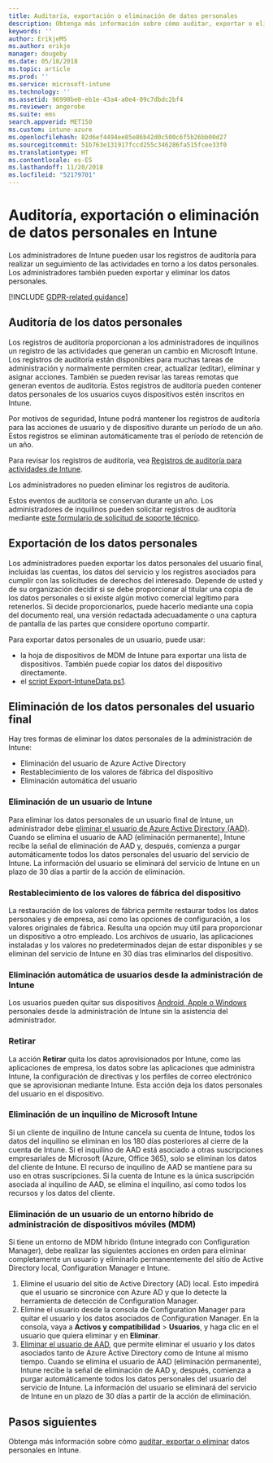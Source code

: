 ```yaml
---
title: Auditoría, exportación o eliminación de datos personales
description: Obtenga más información sobre cómo auditar, exportar o eliminar datos personales.
keywords: ''
author: ErikjeMS
ms.author: erikje
manager: dougeby
ms.date: 05/18/2018
ms.topic: article
ms.prod: ''
ms.service: microsoft-intune
ms.technology: ''
ms.assetid: 96990be0-eb1e-43a4-a0e4-09c7dbdc2bf4
ms.reviewer: angerobe
ms.suite: ems
search.appverid: MET150
ms.custom: intune-azure
ms.openlocfilehash: 82d6ef4494ee85e86b42d0c500c6f5b26bb00d27
ms.sourcegitcommit: 51b763e131917fccd255c346286fa515fcee33f0
ms.translationtype: HT
ms.contentlocale: es-ES
ms.lasthandoff: 11/20/2018
ms.locfileid: "52179701"
---
```

# <a name="audit-export-or-delete-personal-data-in-intune"></a>Auditoría, exportación o eliminación de datos personales en Intune

Los administradores de Intune pueden usar los registros de auditoría para realizar un seguimiento de las actividades en torno a los datos personales. Los administradores también pueden exportar y eliminar los datos personales.

[!INCLUDE [GDPR-related guidance](./includes/gdpr-intro-sentence.md)]

## <a name="audit-personal-data"></a>Auditoría de los datos personales

Los registros de auditoría proporcionan a los administradores de inquilinos un registro de las actividades que generan un cambio en Microsoft Intune. Los registros de auditoría están disponibles para muchas tareas de administración y normalmente permiten crear, actualizar (editar), eliminar y asignar acciones. También se pueden revisar las tareas remotas que generan eventos de auditoría. Estos registros de auditoría pueden contener datos personales de los usuarios cuyos dispositivos estén inscritos en Intune.  

Por motivos de seguridad, Intune podrá mantener los registros de auditoría para las acciones de usuario y de dispositivo durante un período de un año. Estos registros se eliminan automáticamente tras el período de retención de un año.

Para revisar los registros de auditoría, vea [Registros de auditoría para actividades de Intune](monitor-audit-logs.md). 

Los administradores no pueden eliminar los registros de auditoría.

Estos eventos de auditoría se conservan durante un año. Los administradores de inquilinos pueden solicitar registros de auditoría mediante [este formulario de solicitud de soporte técnico](https://privacy.microsoft.com/en-US/privacy-questions?).

## <a name="export-personal-data"></a>Exportación de los datos personales

Los administradores pueden exportar los datos personales del usuario final, incluidas las cuentas, los datos del servicio y los registros asociados para cumplir con las solicitudes de derechos del interesado. Depende de usted y de su organización decidir si se debe proporcionar al titular una copia de los datos personales o si existe algún motivo comercial legítimo para retenerlos. Si decide proporcionarlos, puede hacerlo mediante una copia del documento real, una versión redactada adecuadamente o una captura de pantalla de las partes que considere oportuno compartir.

Para exportar datos personales de un usuario, puede usar: 
- la hoja de dispositivos de MDM de Intune para exportar una lista de dispositivos. También puede copiar los datos del dispositivo directamente.
- el [script Export-IntuneData.ps1](https://aka.ms/intunedataexport).

## <a name="delete-end-user-personal-data"></a>Eliminación de los datos personales del usuario final

Hay tres formas de eliminar los datos personales de la administración de Intune:
- Eliminación del usuario de Azure Active Directory
- Restablecimiento de los valores de fábrica del dispositivo
- Eliminación automática del usuario

### <a name="delete-a-user-from-intune"></a>Eliminación de un usuario de Intune

Para eliminar los datos personales de un usuario final de Intune, un administrador debe [eliminar el usuario de Azure Active Directory (AAD)](https://docs.microsoft.com/azure/active-directory/add-users-azure-active-directory.md#delete-users-from-azure-ad). Cuando se elimina el usuario de AAD (eliminación permanente), Intune recibe la señal de eliminación de AAD y, después, comienza a purgar automáticamente todos los datos personales del usuario del servicio de Intune. La información del usuario se eliminará del servicio de Intune en un plazo de 30 días a partir de la acción de eliminación.

### <a name="reset-device-to-factory-settings"></a>Restablecimiento de los valores de fábrica del dispositivo
La restauración de los valores de fábrica permite restaurar todos los datos personales y de empresa, así como las opciones de configuración, a los valores originales de fábrica. Resulta una opción muy útil para proporcionar un dispositivo a otro empleado. Los archivos de usuario, las aplicaciones instaladas y los valores no predeterminados dejan de estar disponibles y se eliminan del servicio de Intune en 30 días tras eliminarlos del dispositivo.

### <a name="user-self-removal-from-intune-management"></a>Eliminación automática de usuarios desde la administración de Intune
Los usuarios pueden quitar sus dispositivos [Android, Apple o Windows](https://docs.microsoft.com/intune-user-help/unenroll-your-device-from-intune-android.md) personales desde la administración de Intune sin la asistencia del administrador.   

### <a name="retire"></a>Retirar
La acción **Retirar** quita los datos aprovisionados por Intune, como las aplicaciones de empresa, los datos sobre las aplicaciones que administra Intune, la configuración de directivas y los perfiles de correo electrónico que se aprovisionan mediante Intune. Esta acción deja los datos personales del usuario en el dispositivo.

### <a name="delete-a-tenant-from-microsoft-intune"></a>Eliminación de un inquilino de Microsoft Intune

Si un cliente de inquilino de Intune cancela su cuenta de Intune, todos los datos del inquilino se eliminan en los 180 días posteriores al cierre de la cuenta de Intune. Si el inquilino de AAD está asociado a otras suscripciones empresariales de Microsoft (Azure, Office 365), solo se eliminan los datos del cliente de Intune. El recurso de inquilino de AAD se mantiene para su uso en otras suscripciones. Si la cuenta de Intune es la única suscripción asociada al inquilino de AAD, se elimina el inquilino, así como todos los recursos y los datos del cliente.

### <a name="delete-a-user-in-a-hybrid-mobile-device-management-mdm-environment"></a>Eliminación de un usuario de un entorno híbrido de administración de dispositivos móviles (MDM)
Si tiene un entorno de MDM híbrido (Intune integrado con Configuration Manager), debe realizar las siguientes acciones en orden para eliminar completamente un usuario y eliminarlo permanentemente del sitio de Active Directory local, Configuration Manager e Intune.

1. Elimine el usuario del sitio de Active Directory (AD) local. Esto impedirá que el usuario se sincronice con Azure AD y que lo detecte la herramienta de detección de Configuration Manager. 
2. Elimine el usuario desde la consola de Configuration Manager para quitar el usuario y los datos asociados de Configuration Manager. En la consola, vaya a **Activos y compatibilidad** > **Usuarios**, y haga clic en el usuario que quiera eliminar y en **Eliminar**.
3. [Eliminar el usuario de AAD](https://docs.microsoft.com/azure/active-directory/add-users-azure-active-directory.md#delete-users-from-azure-ad), que permite eliminar el usuario y los datos asociados tanto de Azure Active Directory como de Intune al mismo tiempo. Cuando se elimina el usuario de AAD (eliminación permanente), Intune recibe la señal de eliminación de AAD y, después, comienza a purgar automáticamente todos los datos personales del usuario del servicio de Intune. La información del usuario se eliminará del servicio de Intune en un plazo de 30 días a partir de la acción de eliminación.

## <a name="next-steps"></a>Pasos siguientes

Obtenga más información sobre cómo [auditar, exportar o eliminar](privacy-data-audit-export-delete.md) datos personales en Intune.
